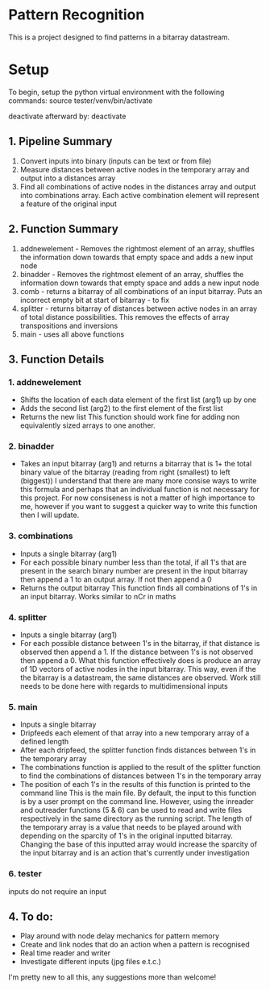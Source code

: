 # Pattern Recognition

This is a project designed to find patterns in a bitarray datastream.

# Setup 

To begin, setup the python virtual environment with the following commands:
source tester/venv/bin/activate

deactivate afterward by:
deactivate

## 1. Pipeline Summary

1. Convert inputs into binary (inputs can be text or from file)
2. Measure distances between active nodes in the temporary array and output into a distances array
3. Find all combinations of active nodes in the distances array and output into combinations array. Each active combination element will represent a feature of the original input

## 2. Function Summary

1. addnewelement - Removes the rightmost element of an array, shuffles the information down towards that empty space and adds a new input node	
2. binadder - Removes the rightmost element of an array, shuffles the information down towards that empty space and adds a new input node
3. comb - returns a bitarray of all combinations of an input bitarray. Puts an incorrect empty bit at start of bitarray - to fix
4. splitter - returns bitarray of distances between active nodes in an array of total distance possibilities. This removes the effects of array transpositions and inversions
5. main - uses all above functions

## 3. Function Details

### 1. addnewelement
* Shifts the location of each data element of the first list (arg1) up by one
* Adds the second list (arg2) to the first element of the first list
* Returns the new list
This function should work fine for adding non equivalently sized arrays to one another.

### 2. binadder 
* Takes an input bitarray (arg1) and returns a bitarray that is 1+ the total binary value of the bitarray (reading from right (smallest) to left (biggest)) 
I understand that there are many more consise ways to write this formula and perhaps that an individual function is not necessary for this project. For now consiseness is not a matter of high importance to me, however if you want to suggest a quicker way to write this function then I will update.

### 3. combinations
* Inputs a single bitarray (arg1)
* For each possible binary number less than the total, if all 1's that are present in the search binary number are present in the input bitarray then append a 1 to an output array. If not then append a 0
* Returns the output bitarray
This function finds all combinations of 1's in an input bitarray. Works similar to nCr in maths

### 4. splitter
* Inputs a single bitarray (arg1) 
* For each possible distance between 1's in the bitarray, if that distance is observed then append a 1. If the distance between 1's is not observed then append a 0.
What this function effectively does is produce an array of 1D vectors of active nodes in the input bitarray. This way, even if the the bitarray is a datastream, the same distances are observed. Work still needs to be done here with regards to multidimensional inputs

### 5. main 
* Inputs a single bitarray
* Dripfeeds each element of that array into a new temporary array of a defined length
* After each dripfeed, the splitter function finds distances between 1's in the temporary array
* The combinations function is applied to the result of the splitter function to find the combinations of distances between 1's in the temporary array
* The position of each 1's in the results of this function is printed to the command line
This is the main file. By default, the input to this function is by a user prompt on the command line. However, using the inreader and outreader functions (5 & 6) can be used to read and write files respectively in the same directory as the running script. The length of the temporary array is a value that needs to be played around with depending on the sparcity of 1's in the original inputted bitarray. Changing the base of this inputted array would increase the sparcity of the input bitarray and is an action that's currently under investigation 

### 6. tester
inputs do not require an input

## 4. To do:

- Play around with node delay mechanics for pattern memory
- Create and link nodes that do an action when a pattern is recognised
- Real time reader and writer
- Investigate different inputs (jpg files e.t.c.)

I'm pretty new to all this, any suggestions more than welcome! 
